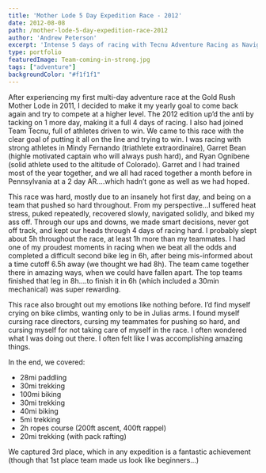 ```yaml
---
title: 'Mother Lode 5 Day Expedition Race - 2012'
date: 2012-08-08
path: /mother-lode-5-day-expedition-race-2012
author: 'Andrew Peterson'
excerpt: 'Intense 5 days of racing with Tecnu Adventure Racing as Navigator.'
type: portfolio
featuredImage: Team-coming-in-strong.jpg
tags: ["adventure"]
backgroundColor: "#f1f1f1"
---
```

After experiencing my first multi-day adventure race at the Gold Rush Mother Lode in 2011, I decided to make it my yearly goal to come back again and try to compete at a higher level. The 2012 edition up’d the anti by tacking on 1 more day, making it a full 4 days of racing. I also had joined Team Tecnu, full of athletes driven to win. We came to this race with the clear goal of putting it all on the line and trying to win. I was racing with strong athletes in Mindy Fernando (triathlete extraordinaire), Garret Bean (highle motivated captain who will always push hard), and Ryan Ognibene (solid athlete used to the altitude of Colorado). Garret and I had trained most of the year together, and we all had raced together a month before in Pennsylvania at a 2 day AR….which hadn’t gone as well as we had hoped.

This race was hard, mostly due to an insanely hot first day, and being on a team that pushed so hard throughout. From my perspective…I suffered heat stress, puked repeatedly, recovered slowly, navigated solidly, and biked my ass off. Through our ups and downs, we made smart decisions, never got off track, and kept our heads through 4 days of racing hard. I probably slept about 5h throughout the race, at least 1h more than my teammates. I had one of my proudest moments in racing when we beat all the odds and completed a difficult second bike leg in 6h, after being mis-informed about a time cutoff 6.5h away (we thought we had 8h). The team came together there in amazing ways, when we could have fallen apart. The top teams finished that leg in 8h….to finish it in 6h (which included a 30min mechanical) was super rewarding.

This race also brought out my emotions like nothing before. I’d find myself crying on bike climbs, wanting only to be in Julias arms. I found myself cursing race directors, cursing my teammates for pushing so hard, and cursing myself for not taking care of myself in the race. I often wondered what I was doing out there. I often felt like I was accomplishing amazing things.

In the end, we covered:

- 28mi paddling
- 30mi trekking
- 100mi biking
- 30mi trekking
- 40mi biking
- 5mi trekking
- 2h ropes course (200ft ascent, 400ft rappel)
- 20mi trekking (with pack rafting)

We captured 3rd place, which in any expedition is a fantastic achievement (though that 1st place team made us look like beginners…)
